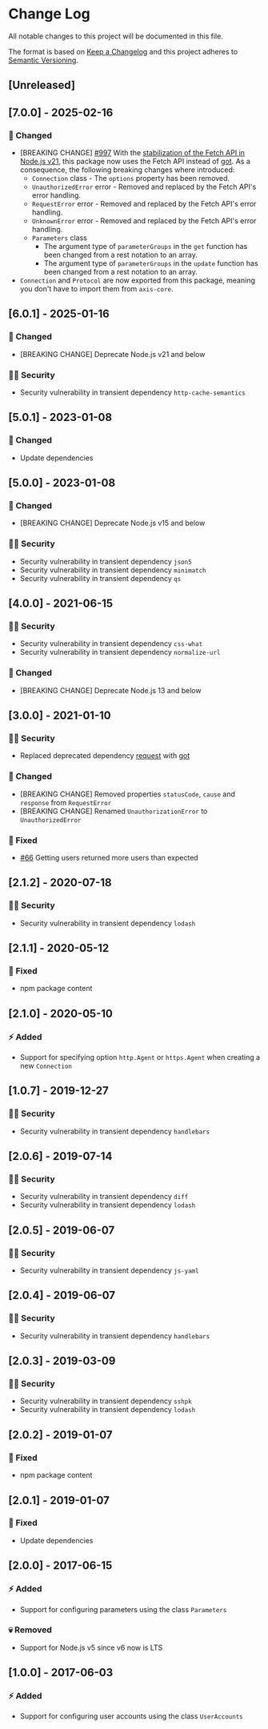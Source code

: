 # Change Log

All notable changes to this project will be documented in this file.

The format is based on [Keep a Changelog](http://keepachangelog.com/) and this project adheres to [Semantic Versioning](http://semver.org/).

## [Unreleased]

## [7.0.0] - 2025-02-16

### :syringe: Changed

- [BREAKING CHANGE] [#997](https://github.com/FantasticFiasco/axis-js/pull/997) With the [stabilization of the Fetch API in Node.js v21](https://nodejs.org/docs/latest-v21.x/api/globals.html#fetch), this package now uses the Fetch API instead of [got](https://github.com/sindresorhus/got). As a consequence, the following breaking changes where introduced:
  - `Connection` class - The `options` property has been removed.
  - `UnauthorizedError` error - Removed and replaced by the Fetch API's error handling.
  - `RequestError` error - Removed and replaced by the Fetch API's error handling.
  - `UnknownError` error - Removed and replaced by the Fetch API's error handling.
  - `Parameters` class
    - The argument type of `parameterGroups` in the `get` function has been changed from a rest notation to an array.
    - The argument type of `parameterGroups` in the `update` function has been changed from a rest notation to an array.
- `Connection` and `Protocol` are now exported from this package, meaning you don't have to import them from `axis-core`.

## [6.0.1] - 2025-01-16

### :syringe: Changed

- [BREAKING CHANGE] Deprecate Node.js v21 and below

### :policeman: Security

- Security vulnerability in transient dependency `http-cache-semantics`

## [5.0.1] - 2023-01-08

### :syringe: Changed

- Update dependencies

## [5.0.0] - 2023-01-08

### :syringe: Changed

- [BREAKING CHANGE] Deprecate Node.js v15 and below

### :policeman: Security

- Security vulnerability in transient dependency `json5`
- Security vulnerability in transient dependency `minimatch`
- Security vulnerability in transient dependency `qs`

## [4.0.0] - 2021-06-15

### :policeman: Security

- Security vulnerability in transient dependency `css-what`
- Security vulnerability in transient dependency `normalize-url`

### :dizzy: Changed

- [BREAKING CHANGE] Deprecate Node.js 13 and below

## [3.0.0] - 2021-01-10

### :policeman: Security

- Replaced deprecated dependency [request](https://github.com/request/request) with [got](https://github.com/sindresorhus/got)

### :dizzy: Changed

- [BREAKING CHANGE] Removed properties `statusCode`, `cause` and `response` from `RequestError`
- [BREAKING CHANGE] Renamed `UnauthorizationError` to `UnauthorizedError`

### :syringe: Fixed

- [#66](https://github.com/FantasticFiasco/axis-js/issues/66) Getting users returned more users than expected

## [2.1.2] - 2020-07-18

### :policeman: Security

- Security vulnerability in transient dependency `lodash`

## [2.1.1] - 2020-05-12

### :syringe: Fixed

- npm package content

## [2.1.0] - 2020-05-10

### :zap: Added

- Support for specifying option `http.Agent` or `https.Agent` when creating a new `Connection`

## [1.0.7] - 2019-12-27

### :policeman: Security

- Security vulnerability in transient dependency `handlebars`

## [2.0.6] - 2019-07-14

### :policeman: Security

- Security vulnerability in transient dependency `diff`
- Security vulnerability in transient dependency `lodash`

## [2.0.5] - 2019-06-07

### :policeman: Security

- Security vulnerability in transient dependency `js-yaml`

## [2.0.4] - 2019-06-07

### :policeman: Security

- Security vulnerability in transient dependency `handlebars`

## [2.0.3] - 2019-03-09

### :policeman: Security

- Security vulnerability in transient dependency `sshpk`
- Security vulnerability in transient dependency `lodash`

## [2.0.2] - 2019-01-07

### :syringe: Fixed

- npm package content

## [2.0.1] - 2019-01-07

### :syringe: Fixed

- Update dependencies

## [2.0.0] - 2017-06-15

### :zap: Added

- Support for configuring parameters using the class `Parameters`

### :skull: Removed

- Support for Node.js v5 since v6 now is LTS

## [1.0.0] - 2017-06-03

### :zap: Added

- Support for configuring user accounts using the class `UserAccounts`
